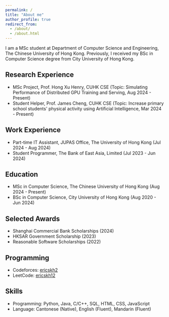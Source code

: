 ```yaml
---
permalink: /
title: "About me"
author_profile: true
redirect_from: 
  - /about/
  - /about.html
---
```


I am a MSc student at Department of Computer Science and Engineering, The Chinese University of Hong Kong. Previously, I received my BSc in Computer Science degree from City University of Hong Kong.

Research Experience
------
- MSc Project, Prof. Hong Xu Henry, CUHK CSE (Topic: Simulating Performance of Distributed GPU Training and Serving, Aug 2024 - Present)
- Student Helper, Prof. James Cheng, CUHK CSE (Topic: Increase primary school students' physical activity using Artificial Intelligence, Mar 2024 - Present)

Work Experience
------
- Part-time IT Assistant, JUPAS Office, The University of Hong Kong (Jul 2024 - Aug 2024)
- Student Programmer, The Bank of East Asia, Limited (Jul 2023 - Jun 2024)

Education
------
- MSc in Computer Science, The Chinese University of Hong Kong (Aug 2024 - Present)
- BSc in Computer Science, City University of Hong Kong (Aug 2020 - Jun 2024)

Selected Awards
------
- Shanghai Commercial Bank Scholarships (2024)
- HKSAR Government Scholarship (2023)
- Reasonable Software Scholarships (2022)

Programming
------
- Codeforces: [ericskh2](https://codeforces.com/profile/ericskh2)
- LeetCode: [ericskh12](https://leetcode.com/u/ericskh12/)

Skills
------
- Programming: Python, Java, C/C++, SQL, HTML, CSS, JavaScript
- Language: Cantonese (Native), English (Fluent), Mandarin (Fluent)
